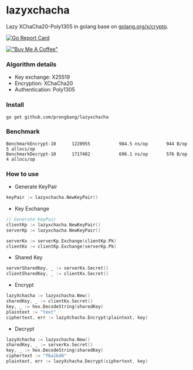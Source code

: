 # lazyxchacha

Lazy XChaCha20-Poly1305 in golang base on [golang.org/x/crypto](golang.org/x/crypto).

[![Go Report Card](https://goreportcard.com/badge/github.com/prongbang/lazyxchacha)](https://goreportcard.com/report/github.com/prongbang/lazyxchacha)

[!["Buy Me A Coffee"](https://www.buymeacoffee.com/assets/img/custom_images/orange_img.png)](https://www.buymeacoffee.com/prongbang)

### Algorithm details

- Key exchange: X25519
- Encryption: XChaCha20
- Authentication: Poly1305

### Install

```
go get github.com/prongbang/lazyxchacha
```

### Benchmark

```shell
BenchmarkEncrypt-10    	 1220955	       984.5 ns/op	     944 B/op	       5 allocs/op
BenchmarkDecrypt-10    	 1717482	       696.1 ns/op	     576 B/op	       4 allocs/op
```

### How to use

- Generate KeyPair

```go
keyPair := lazyxchacha.NewKeyPair()
```

- Key Exchange

```go
// Generate KeyPair
clientKp := lazyxchacha.NewKeyPair()
serverKp := lazyxchacha.NewKeyPair()

serverKx := serverKp.Exchange(clientKp.Pk)
clientKx := clientKp.Exchange(serverKp.Pk)
```

- Shared Key

```go
serverSharedKey, _ := serverKx.Secret()
clientSharedKey, _ := clientKx.Secret()
```

- Encrypt

```go
lazyXchacha := lazyxchacha.New()
sharedKey, _ := clientKx.Secret()
key, _ := hex.DecodeString(sharedKey)
plaintext := "text"
ciphertext, err := lazyXchacha.Encrypt(plaintext, key)
```

- Decrypt

```go
lazyXchacha := lazyxchacha.New()
sharedKey, _ := serverKx.Secret()
key, _ := hex.DecodeString(sharedKey)
ciphertext := "f6a1bd8"
plaintext, err := lazyXchacha.Decrypt(ciphertext, key)
```
